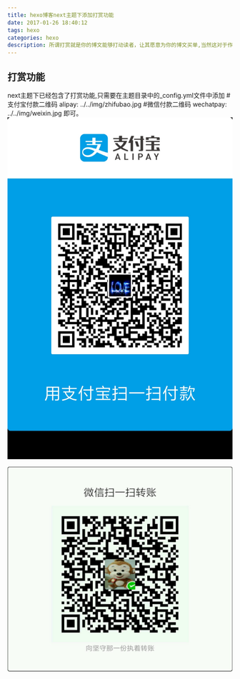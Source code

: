 ```yaml
---
title: hexo博客next主题下添加打赏功能
date: 2017-01-26 18:40:12
tags: hexo
categories: hexo
description: 所谓打赏就是你的博文能够打动读者，让其愿意为你的博文买单,当然这对于作者来说也是一定的鼓励，同样也是要求，你必须写出靠谱的文章，让人感到值得付出金钱的文章，读者才会心甘情愿的给你打赏。本篇文章就是来介绍一下hexo 框架下的文章如何来支持此功能。
---
```

## 打赏功能
next主题下已经包含了打赏功能,只需要在主题目录中的_config.yml文件中添加
 #支付宝付款二维码
alipay:  ../../img/zhifubao.jpg
 #微信付款二维码
wechatpay:  ../../img/weixin.jpg
即可。
![](../../img/zhifubao.jpg)

![](../../img/weixin.jpg)


